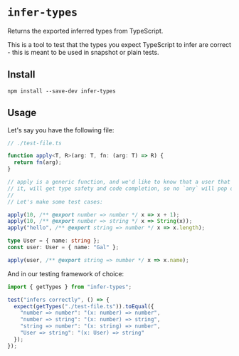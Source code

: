 # `infer-types`

Returns the exported inferred types from TypeScript.

This is a tool to test that the types you expect TypeScript to infer are correct - this is meant to be used in snapshot or plain tests.

## Install

```
npm install --save-dev infer-types
```

## Usage

Let's say you have the following file:

```ts
// ./test-file.ts

function apply<T, R>(arg: T, fn: (arg: T) => R) {
  return fn(arg);
}

// apply is a generic function, and we'd like to know that a user that will use
// it, will get type safety and code completion, so no `any` will pop out.
//
// Let's make some test cases:

apply(10, /** @export number => number */ x => x + 1);
apply(10, /** @export number => string */ x => String(x));
apply("hello", /** @export string => number */ x => x.length);

type User = { name: string };
const user: User = { name: "Gal" };

apply(user, /** @export string => number */ x => x.name);
```

And in our testing framework of choice:

```ts
import { getTypes } from "infer-types";

test("infers correctly", () => {
  expect(getTypes("./test-file.ts")).toEqual({
    "number => number": "(x: number) => number",
    "number => string": "(x: number) => string",
    "string => number": "(x: string) => number",
    "User => string": "(x: User) => string"
  });
});
```
